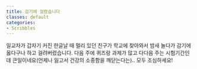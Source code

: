 ```yaml
---
title: 감기에 걸렸습니다
classes: default
categories:
- Scribbles
---
```


일교차가 갑자기 커진 한글날 때 멀리 있던 친구가 학교에 찾아와서 밤새 놀다가 감기에 옳다구나 하고 걸려버렸습니다. 다음 주에 퀴즈랑 과제가 많고 다다음 주는 시험기간인데 큰일이네요(언제나 잃고서 건강의 소중함을 깨닫는다는).. 모두 조심하세요!